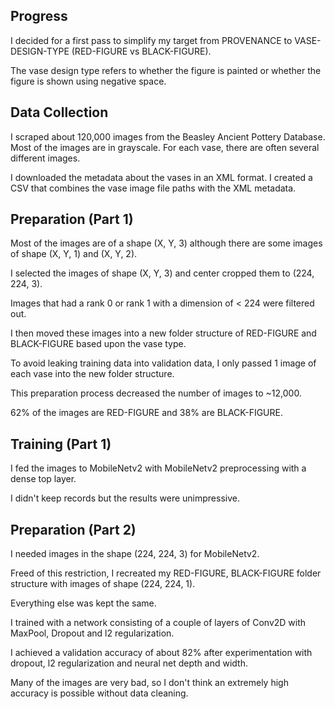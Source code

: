 ## Progress

I decided for a first pass to simplify my target from PROVENANCE to VASE-DESIGN-TYPE (RED-FIGURE vs BLACK-FIGURE).

The vase design type refers to whether the figure is painted or whether the figure is shown using negative space.

## Data Collection

I scraped about 120,000 images from the Beasley Ancient Pottery Database. Most of the images are in grayscale. For each vase, there are often several different images.

I downloaded the metadata about the vases in an XML format. I created a CSV that combines the vase image file paths with the XML metadata.

## Preparation (Part 1)

Most of the images are of a shape (X, Y, 3) although there are some images of shape (X, Y, 1) and (X, Y, 2).

I selected the images of shape (X, Y, 3) and center cropped them to (224, 224, 3).

Images that had a rank 0 or rank 1 with a dimension of < 224 were filtered out.

I then moved these images into a new folder structure of RED-FIGURE and BLACK-FIGURE based upon the vase type.

To avoid leaking training data into validation data, I only passed 1 image of each vase into the new folder structure.

This preparation process decreased the number of images to ~12,000.

62% of the images are RED-FIGURE and 38% are BLACK-FIGURE.

## Training (Part 1)

I fed the images to MobileNetv2 with MobileNetv2 preprocessing with a dense top layer.

I didn't keep records but the results were unimpressive.

## Preparation (Part 2)

I needed images in the shape (224, 224, 3) for MobileNetv2.

Freed of this restriction, I recreated my RED-FIGURE, BLACK-FIGURE folder structure with images of shape (224, 224, 1).

Everything else was kept the same.

I trained with a network consisting of a couple of layers of Conv2D with MaxPool, Dropout and l2 regularization.

I achieved a validation accuracy of about 82% after experimentation with dropout, l2 regularization and neural net depth and width.

Many of the images are very bad, so I don't think an extremely high accuracy is possible without data cleaning.

